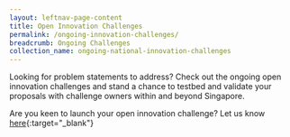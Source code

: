 ```yaml
---
layout: leftnav-page-content
title: Open Innovation Challenges
permalink: /ongoing-innovation-challenges/
breadcrumb: Ongoing Challenges
collection_name: ongoing-national-innovation-challenges
---
```


Looking for problem statements to address? Check out the ongoing open innovation challenges and stand a chance to testbed and validate your proposals with challenge owners within and beyond Singapore. 

Are you keen to launch your open innovation challenge? Let us know [here](https://form.gov.sg/#!/5dafdae5d665e20012d3cdbf){:target="_blank"}
